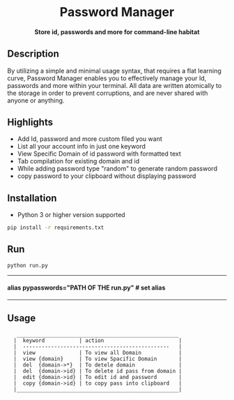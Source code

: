 <h1 align="center">
  Password Manager
</h1>

<h4 align="center">
  Store id, passwords and more for command-line habitat
</h4>

## Description

By utilizing a simple and minimal usage syntax, that requires a flat learning curve, Password Manager enables you to effectively manage your Id, passwords and more within your terminal. All data are written atomically to the storage in order to prevent corruptions, and are never shared with anyone or anything.

## Highlights

- Add Id, password and more custom filed you want
- List all your account info in just one keyword
- View Specific Domain of id password with formatted text
- Tab compilation for existing domain and id
- While adding password type "random" to generate random password
- copy password to your clipboard without displaying password

## Installation

- Python 3 or higher version supported

```bash
pip install -r requirements.txt
```

## Run

```bash
python run.py
```

----------
#### alias pypasswords="PATH OF THE run.py" # set alias
----------

## Usage

```
   ____________________________________________________
  |  keyword           | action                        |
  |  -----------------------------------------------   |
  |  view              | To view all Domain            |
  |  view {domain}     | To view Spacific Domain       |
  |  del  {domain->*}  | To detele domain              |
  |  del  {domain->id} | To delete id pass from domain |
  |  edit {domain->id} | To edit id and password       |
  |  copy {domain->id} | to copy pass into clipboard   |
  |____________________________________________________|
```
